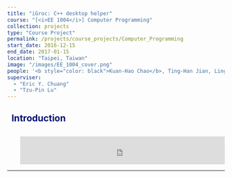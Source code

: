 ```yaml
---
title: "iGroc: C++ desktop helper"
course: "[<i>EE 1004</i>] Computer Programming"
collection: projects
type: "Course Project"
permalink: /projects/course_projects/Computer_Programming
start_date: 2016-12-15
end_date: 2017-01-15
location: "Taipei, Taiwan"
image: "/images/EE_1004_cover.png"
people: '<b style="color: black">Kuan-Hao Chao</b>, Ting-Han Jian, Ling-Yu Li'
superviser:
  - "Eric Y. Chuang"
  - "Tzu-Pin Lu"
---
```


<h2 style="color: #000f70"> <i class="fas fa-dot-circle" style="font-size:18px;"></i> &nbsp;&nbsp;Introduction </h2>

<div style="margin-left: 30px">
  <p style="margin-top: 30px">
  </p>
  <iframe width="100%" height="65px" src="https://www.youtube.com/embed/xvpTAf3OXVc" frameborder="0" allow="accelerometer; autoplay; clipboard-write; encrypted-media; gyroscope; picture-in-picture" allowfullscreen></iframe>
</div>



---
